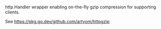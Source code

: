 http.Handler wrapper enabling on-the-fly gzip compression for supporting
clients.

See https://pkg.go.dev/github.com/artyom/httpgzip
